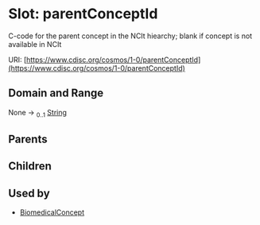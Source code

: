 
# Slot: parentConceptId


C-code for the parent concept in the NCIt hiearchy; blank if concept is not available in NCIt

URI: [https://www.cdisc.org/cosmos/1-0/parentConceptId](https://www.cdisc.org/cosmos/1-0/parentConceptId)


## Domain and Range

None &#8594;  <sub>0..1</sub> [String](types/String.md)

## Parents


## Children


## Used by

 * [BiomedicalConcept](BiomedicalConcept.md)
